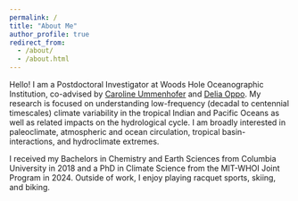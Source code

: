 ```yaml
---
permalink: /
title: "About Me"
author_profile: true
redirect_from: 
  - /about/
  - /about.html
---
```


Hello! I am a Postdoctoral Investigator at Woods Hole Oceanographic Institution, co-advised by [Caroline Ummenhofer](https://ummenhofer.whoi.edu/) and [Delia Oppo](https://www2.whoi.edu/staff/doppo/). My research is focused on understanding low-frequency (decadal to centennial timescales) climate variability in the tropical Indian and Pacific Oceans as well as related impacts on the hydrological cycle. I am broadly interested in paleoclimate, atmospheric and ocean circulation, tropical basin-interactions, and hydroclimate extremes.

I received my Bachelors in Chemistry and Earth Sciences from Columbia University in 2018 and a PhD in Climate Science from the MIT-WHOI Joint Program in 2024. Outside of work, I enjoy playing racquet sports, skiing, and biking. 
